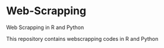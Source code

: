 # Web-Scrapping
Web Scrapping in R and Python

This repository contains webscrapping codes in R and Python
